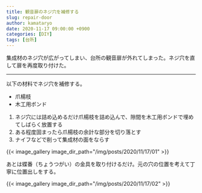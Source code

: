 ```yaml
---
title: 観音扉のネジ穴を補修する
slug: repair-door
author: kamataryo
date: 2020-11-17 09:00:00 +0900
categories: [DIY]
tags: [台所]
---
```

集成材のネジ穴が広がってしまい、台所の観音扉が外れてしまった。ネジ穴を直して扉を再度取り付けた。

---
以下の材料でネジ穴を補修する。

- 爪楊枝
- 木工用ボンド

1. ネジ穴には詰め込めるだけ爪楊枝を詰め込んで、隙間を木工用ボンドで埋めてしばらく放置する
2. ある程度固まったら爪楊枝の余計な部分を切り落とす
3. ナイフなどで削って集成材の面をならす

{{< image_gallery image_dir_path="/img/posts/2020/11/17/01" >}}

あとは蝶番（ちょうつがい）の金具を取り付けるだけ。元の穴の位置を考えて丁寧に位置出しをする。

{{< image_gallery image_dir_path="/img/posts/2020/11/17/02" >}}

